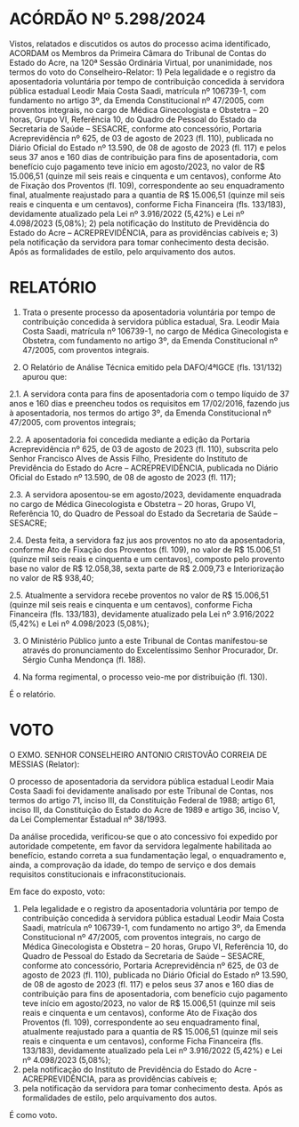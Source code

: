 # ACÓRDÃO Nº 5.298/2024

Vistos, relatados e discutidos os autos do processo acima identificado, ACORDAM os Membros da Primeira Câmara do Tribunal de Contas do Estado do Acre, na 120ª Sessão Ordinária Virtual, por unanimidade, nos termos do voto do Conselheiro-Relator: 1) Pela legalidade e o registro da aposentadoria voluntária por tempo de contribuição concedida à servidora pública estadual Leodir Maia Costa Saadi, matrícula nº 106739-1, com fundamento no artigo 3º, da Emenda Constitucional nº 47/2005, com proventos integrais, no cargo de Médica Ginecologista e Obstetra – 20 horas, Grupo VI, Referência 10, do Quadro de Pessoal do Estado da Secretaria de Saúde – SESACRE, conforme ato concessório, Portaria Acreprevidência nº 625, de 03 de agosto de 2023 (fl. 110), publicada no Diário Oficial do Estado nº 13.590, de 08 de agosto de 2023 (fl. 117) e pelos seus 37 anos e 160 dias de contribuição para fins de aposentadoria, com benefício cujo pagamento teve início em agosto/2023, no valor de R$ 15.006,51 (quinze mil seis reais e cinquenta e um centavos), conforme Ato de Fixação dos Proventos (fl. 109), correspondente ao seu enquadramento final, atualmente reajustado para a quantia de R$ 15.006,51 (quinze mil seis reais e cinquenta e um centavos), conforme Ficha Financeira (fls. 133/183), devidamente atualizado pela Lei nº 3.916/2022 (5,42%) e Lei nº 4.098/2023 (5,08%); 2) pela notificação do Instituto de Previdência do Estado do Acre – ACREPREVIDÊNCIA, para as providências cabíveis e; 3) pela notificação da servidora para tomar conhecimento desta decisão. Após as formalidades de estilo, pelo arquivamento dos autos.

# RELATÓRIO

1. Trata o presente processo da aposentadoria voluntária por tempo de contribuição concedida à servidora pública estadual, Sra. Leodir Maia Costa Saadi, matrícula nº 106739-1, no cargo de Médica Ginecologista e Obstetra, com fundamento no artigo 3º, da Emenda Constitucional nº 47/2005, com proventos integrais.

2. O Relatório de Análise Técnica emitido pela DAFO/4ªIGCE (fls. 131/132) apurou que:

2.1. A servidora conta para fins de aposentadoria com o tempo líquido de 37 anos e 160 dias e preencheu todos os requisitos em 17/02/2016, fazendo jus à aposentadoria, nos termos do artigo 3º, da Emenda Constitucional nº 47/2005, com proventos integrais;

2.2. A aposentadoria foi concedida mediante a edição da Portaria Acreprevidência nº 625, de 03 de agosto de 2023 (fl. 110), subscrita pelo Senhor Francisco Alves de Assis Filho, Presidente do Instituto de Previdência do Estado do Acre – ACREPREVIDÊNCIA, publicada no Diário Oficial do Estado nº 13.590, de 08 de agosto de 2023 (fl. 117);

2.3. A servidora aposentou-se em agosto/2023, devidamente enquadrada no cargo de Médica Ginecologista e Obstetra – 20 horas, Grupo VI, Referência 10, do Quadro de Pessoal do Estado da Secretaria de Saúde – SESACRE;

2.4. Desta feita, a servidora faz jus aos proventos no ato da aposentadoria, conforme Ato de Fixação dos Proventos (fl. 109), no valor de R$ 15.006,51 (quinze mil seis reais e cinquenta e um centavos), composto pelo provento base no valor de R$ 12.058,38, sexta parte de R$ 2.009,73 e Interiorização no valor de R$ 938,40;

2.5. Atualmente a servidora recebe proventos no valor de R$ 15.006,51 (quinze mil seis reais e cinquenta e um centavos), conforme Ficha Financeira (fls. 133/183), devidamente atualizado pela Lei nº 3.916/2022 (5,42%) e Lei nº 4.098/2023 (5,08%);

3. O Ministério Público junto a este Tribunal de Contas manifestou-se através do pronunciamento do Excelentíssimo Senhor Procurador, Dr. Sérgio Cunha Mendonça (fl. 188).

4. Na forma regimental, o processo veio-me por distribuição (fl. 130).

É o relatório.

# VOTO

O EXMO. SENHOR CONSELHEIRO ANTONIO CRISTOVÃO CORREIA DE MESSIAS (Relator):

O processo de aposentadoria da servidora pública estadual Leodir Maia Costa Saadi foi devidamente analisado por este Tribunal de Contas, nos termos do artigo 71, inciso III, da Constituição Federal de 1988; artigo 61, inciso III, da Constituição do Estado do Acre de 1989 e artigo 36, inciso V, da Lei Complementar Estadual nº 38/1993.

Da análise procedida, verificou-se que o ato concessivo foi expedido por autoridade competente, em favor da servidora legalmente habilitada ao benefício, estando correta a sua fundamentação legal, o enquadramento e, ainda, a comprovação da idade, do tempo de serviço e dos demais requisitos constitucionais e infraconstitucionais.

Em face do exposto, voto:

1. Pela legalidade e o registro da aposentadoria voluntária por tempo de contribuição concedida à servidora pública estadual Leodir Maia Costa Saadi, matrícula nº 106739-1, com fundamento no artigo 3º, da Emenda Constitucional nº 47/2005, com proventos integrais, no cargo de Médica Ginecologista e Obstetra – 20 horas, Grupo VI, Referência 10, do Quadro de Pessoal do Estado da Secretaria de Saúde – SESACRE, conforme ato concessório, Portaria Acreprevidência nº 625, de 03 de agosto de 2023 (fl. 110), publicada no Diário Oficial do Estado nº 13.590, de 08 de agosto de 2023 (fl. 117) e pelos seus 37 anos e 160 dias de contribuição para fins de aposentadoria, com benefício cujo pagamento teve início em agosto/2023, no valor de R$ 15.006,51 (quinze mil seis reais e cinquenta e um centavos), conforme Ato de Fixação dos Proventos (fl. 109), correspondente ao seu enquadramento final, atualmente reajustado para a quantia de R$ 15.006,51 (quinze mil seis reais e cinquenta e um centavos), conforme Ficha Financeira (fls. 133/183), devidamente atualizado pela Lei nº 3.916/2022 (5,42%) e Lei nº 4.098/2023 (5,08%);
2. pela notificação do Instituto de Previdência do Estado do Acre - ACREPREVIDÊNCIA, para as providências cabíveis e;
3. pela notificação da servidora para tomar conhecimento desta. Após as formalidades de estilo, pelo arquivamento dos autos.

É como voto.
